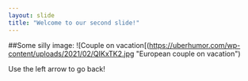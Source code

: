 ```yaml
---
layout: slide
title: "Welcome to our second slide!"
---
```

##Some silly image:
![Couple on vacation[(https://uberhumor.com/wp-content/uploads/2021/02/QIKxTK2.jpg "European couple on vacation")


Use the left arrow to go back!
